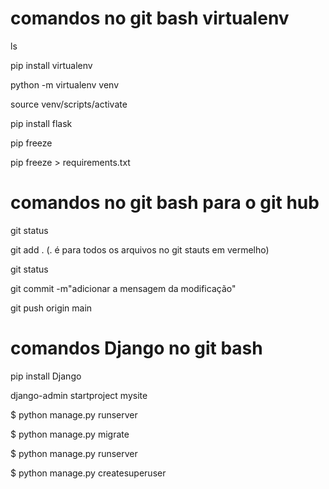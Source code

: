 # comandos no git bash virtualenv
ls

pip install virtualenv

 python -m virtualenv venv

  source venv/scripts/activate

  pip install flask

  pip freeze

  pip freeze > requirements.txt

# comandos no git bash para o git hub
git status 

git add . (. é para todos os arquivos no git stauts em vermelho)

git status

git commit -m"adicionar a mensagem da modificação"

git push origin main

# comandos Django no git bash
pip install Django

django-admin startproject mysite

$ python manage.py runserver

$ python manage.py migrate

$ python manage.py runserver

$ python manage.py createsuperuser

